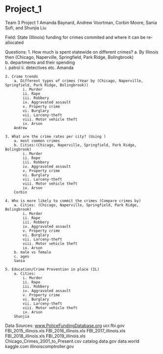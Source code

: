 # Project_1
Team 3 Project 1
Amanda Baynard, Andrew Voortman, Corbin Moore, Sania Sufi, and Shunjia Liu

Field: 
    State (Illinois) funding for crimes commited and where it can be re-allocated

Questions:
    1. How much is spent statewide on different crimes?
        a. By Illinois
            then (Chicago, Naperville, Springfield, Park Ridge, Bolingbrook)  
        b. departments and their spending   
            i. patrol
            ii. detectives
            etc.
        Amanda
    
    2. Crime trends
        a. Different types of crimes (Year by (Chicago, Naperville, Springfield, Park Ridge, Bolingbrook))
            i. Murder
            ii. Rape
            iii. Robbery     
            iv. Aggravated assault
            v. Property crime
            vi. Burglary
            vii. Larceny-theft
            viii. Motor vehicle theft
            ix. Arson
        Andrew
        
    3. What are the crime rates per city? (Using )
        a. most common crimes
        b. Cities:(Chicago, Naperville, Springfield, Park Ridge, Bolingbrook)
            i. Murder
            ii. Rape
            iii. Robbery     
            iv. Aggravated assault
            v. Property crime
            vi. Burglary
            vii. Larceny-theft
            viii. Motor vehicle theft
            ix. Arson
        Corbin

    4. Who is more likely to commit the crimes (Compare crimes by)
        a. Cities: (Chicago, Naperville, Springfield, Park Ridge, Bolingbrook)
            i. Murder
            ii. Rape
            iii. Robbery     
            iv. Aggravated assault
            v. Property crime
            vi. Burglary
            vii. Larceny-theft
            viii. Motor vehicle theft
            ix. Arson
        b. male vs female
        c. ages
        Sania
    
    5. Education/Crime Prevention in place (IL)
        a. Cities:
            i. Murder
            ii. Rape
            iii. Robbery     
            iv. Aggravated assault
            v. Property crime
            vi. Burglary
            vii. Larceny-theft
            viii. Motor vehicle theft
            ix. Arson
        Shunjia
 

Data Sources:
    www.PoliceFundingDatabase.org
    ucr.fbi.gov
        FBI_2015_illinois.xls
        FBI_2016_illinois.xls
        FBI_2017_illinois.xls
        FBI_2018_illinois.xls
        FBI_2019_illinois.xls
        Chicago_Crimes_2001_to_Present.csv
    catalog.data.gov
    data.world
    kaggle.com
    illinoiscomptroller.gov

